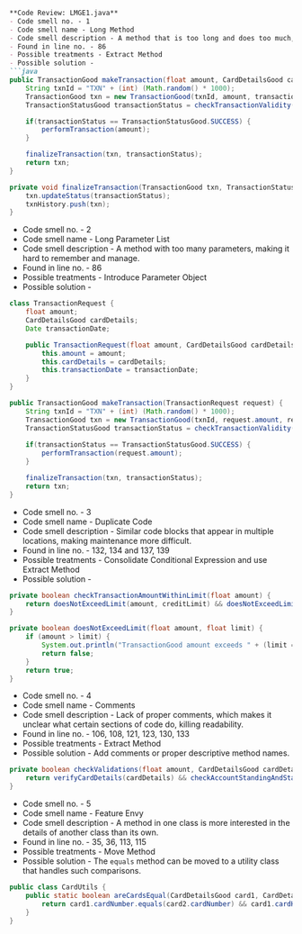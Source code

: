 ```markdown
**Code Review: LMGE1.java**
- Code smell no. - 1
- Code smell name - Long Method
- Code smell description - A method that is too long and does too much, making it difficult to understand.
- Found in line no. - 86
- Possible treatments - Extract Method
- Possible solution - 
```java
public TransactionGood makeTransaction(float amount, CardDetailsGood cardDetails, Date transactionDate) {
    String txnId = "TXN" + (int) (Math.random() * 1000);
    TransactionGood txn = new TransactionGood(txnId, amount, transactionDate);
    TransactionStatusGood transactionStatus = checkTransactionValidity(amount, cardDetails);

    if(transactionStatus == TransactionStatusGood.SUCCESS) {
        performTransaction(amount);
    }

    finalizeTransaction(txn, transactionStatus);
    return txn;
}

private void finalizeTransaction(TransactionGood txn, TransactionStatusGood transactionStatus) {
    txn.updateStatus(transactionStatus);
    txnHistory.push(txn);
}
```

- Code smell no. - 2
- Code smell name - Long Parameter List
- Code smell description - A method with too many parameters, making it hard to remember and manage.
- Found in line no. - 86
- Possible treatments - Introduce Parameter Object
- Possible solution - 
```java
class TransactionRequest {
    float amount;
    CardDetailsGood cardDetails;
    Date transactionDate;

    public TransactionRequest(float amount, CardDetailsGood cardDetails, Date transactionDate) {
        this.amount = amount;
        this.cardDetails = cardDetails;
        this.transactionDate = transactionDate;
    }
}

public TransactionGood makeTransaction(TransactionRequest request) {
    String txnId = "TXN" + (int) (Math.random() * 1000);
    TransactionGood txn = new TransactionGood(txnId, request.amount, request.transactionDate);
    TransactionStatusGood transactionStatus = checkTransactionValidity(request.amount, request.cardDetails);
    
    if(transactionStatus == TransactionStatusGood.SUCCESS) {
        performTransaction(request.amount);
    }

    finalizeTransaction(txn, transactionStatus);
    return txn;
}
```

- Code smell no. - 3
- Code smell name - Duplicate Code
- Code smell description - Similar code blocks that appear in multiple locations, making maintenance more difficult.
- Found in line no. - 132, 134 and 137, 139
- Possible treatments - Consolidate Conditional Expression and use Extract Method
- Possible solution - 
```java
private boolean checkTransactionAmountWithinLimit(float amount) {
    return doesNotExceedLimit(amount, creditLimit) && doesNotExceedLimit(amount, availableBalance);
}

private boolean doesNotExceedLimit(float amount, float limit) {
    if (amount > limit) {
        System.out.println("TransactionGood amount exceeds " + (limit == creditLimit ? "credit limit." : "available balance.") + " Please try again.");
        return false;
    }
    return true;
}
```

- Code smell no. - 4
- Code smell name - Comments
- Code smell description - Lack of proper comments, which makes it unclear what certain sections of code do, killing readability.
- Found in line no. - 106, 108, 121, 123, 130, 133
- Possible treatments - Extract Method
- Possible solution - Add comments or proper descriptive method names.
```java
private boolean checkValidations(float amount, CardDetailsGood cardDetails) {
    return verifyCardDetails(cardDetails) && checkAccountStandingAndStatus() && checkTransactionAmountWithinLimit(amount);
}
```

- Code smell no. - 5
- Code smell name - Feature Envy
- Code smell description - A method in one class is more interested in the details of another class than its own.
- Found in line no. - 35, 36, 113, 115
- Possible treatments - Move Method
- Possible solution - The `equals` method can be moved to a utility class that handles such comparisons.
```java
public class CardUtils {
    public static boolean areCardsEqual(CardDetailsGood card1, CardDetailsGood card2) {
        return card1.cardNumber.equals(card2.cardNumber) && card1.cardHolder.equals(card2.cardHolder) && card1.expiryDate.equals(card2.expiryDate) && card1.cvv == card2.cvv;
    }
}
```
```